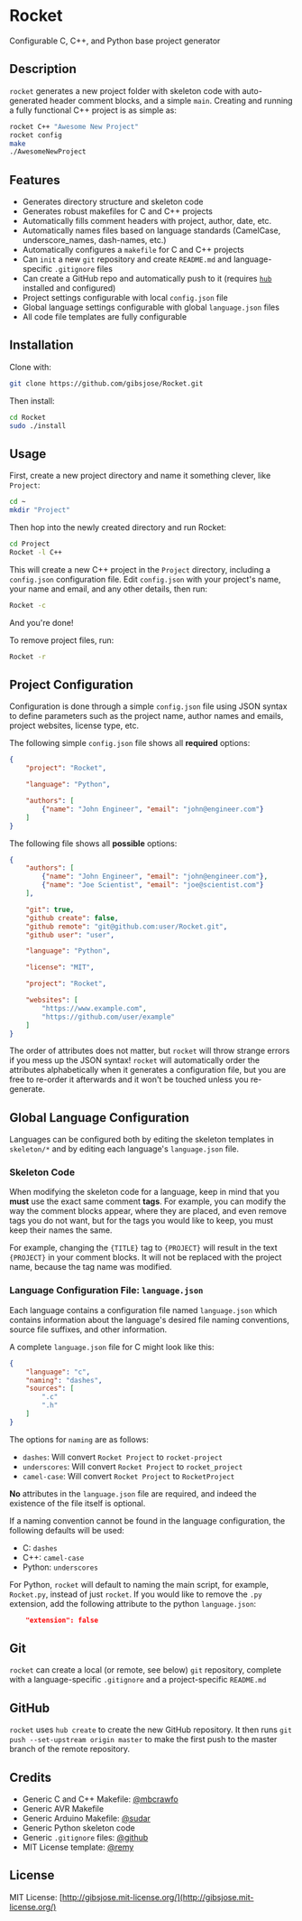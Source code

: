 # Rocket
Configurable C, C++, and Python base project generator

## Description
`rocket` generates a new project folder with skeleton code with auto-generated header comment blocks, and a simple `main`. Creating and running a fully functional C++ project is as simple as:

```bash
rocket C++ "Awesome New Project"
rocket config
make
./AwesomeNewProject
```

## Features
* Generates directory structure and skeleton code
* Generates robust makefiles for C and C++ projects
* Automatically fills comment headers with project, author, date, etc.
* Automatically names files based on language standards (CamelCase, underscore_names, dash-names, etc.)
* Automatically configures a `makefile` for C and C++ projects
* Can `init` a new `git` repository and create `README.md` and language-specific `.gitignore` files
* Can create a GitHub repo and automatically push to it (requires [`hub`](https://github.com/github/hub) installed and configured)
* Project settings configurable with local `config.json` file
* Global language settings configurable with global `language.json` files
* All code file templates are fully configurable

## Installation
Clone with:
```bash
git clone https://github.com/gibsjose/Rocket.git
```

Then install:
```bash
cd Rocket
sudo ./install
```

## Usage
First, create a new project directory and name it something clever, like `Project`:

```bash
cd ~
mkdir "Project"
```

Then hop into the newly created directory and run Rocket:
```bash
cd Project
Rocket -l C++
```

This will create a new C++ project in the `Project` directory, including a `config.json` configuration file. Edit `config.json` with your project's name, your name and email, and any other details, then run:

```bash
Rocket -c
```

And you're done!

To remove project files, run:
```bash
Rocket -r
```

## Project Configuration
Configuration is done through a simple `config.json` file using JSON syntax to define parameters such as the project name, author names and emails, project websites, license type, etc.

The following simple `config.json` file shows all **required** options:
```json
{
    "project": "Rocket",

    "language": "Python",

    "authors": [
        {"name": "John Engineer", "email": "john@engineer.com"}
    ]
}
```

The following file shows all **possible** options:
```json
{
    "authors": [
        {"name": "John Engineer", "email": "john@engineer.com"},
        {"name": "Joe Scientist", "email": "joe@scientist.com"}
    ],

    "git": true,
    "github create": false,
    "github remote": "git@github.com:user/Rocket.git",
    "github user": "user",

    "language": "Python",

    "license": "MIT",

    "project": "Rocket",

    "websites": [
        "https://www.example.com",
        "https://github.com/user/example"
    ]
}
```

The order of attributes does not matter, but `rocket` will throw strange errors if you mess up the JSON syntax! `rocket` will automatically order the attributes alphabetically when it generates a configuration file, but you are free to re-order it afterwards and it won't be touched unless you re-generate.

## Global Language Configuration
Languages can be configured both by editing the skeleton templates in `skeleton/*` and by editing each language's `language.json` file.

### Skeleton Code
When modifying the skeleton code for a language, keep in mind that you **must** use the exact same comment **tags**. For example, you can modify the way the comment blocks appear, where they are placed, and even remove tags you do not want, but for the tags you would like to keep, you must keep their names the same.

For example, changing the `{TITLE}` tag to `{PROJECT}` will result in the text `{PROJECT}` in your comment blocks. It will not be replaced with the project name, because the tag name was modified.

### Language Configuration File: `language.json`
Each language contains a configuration file named `language.json` which contains information about the language's desired file naming conventions, source file suffixes, and other information.

A complete `language.json` file for C might look like this:
```json
{
    "language": "c",
    "naming": "dashes",
    "sources": [
        ".c"
        ".h"
    ]
}
```

The options for `naming` are as follows:
* `dashes`: Will convert `Rocket Project` to `rocket-project`
* `underscores`: Will convert `Rocket Project` to `rocket_project`
* `camel-case`: Will convert `Rocket Project` to `RocketProject`

**No** attributes in the `language.json` file are required, and indeed the existence of the file itself is optional.

If a naming convention cannot be found in the language configuration, the following defaults will be used:
* C: `dashes`
* C++: `camel-case`
* Python: `underscores`

For Python, `rocket` will default to naming the main script, for example, `Rocket.py`, instead of just `rocket`. If you would like to remove the `.py` extension, add the following attribute to the python `language.json`:
```json
    "extension": false
```

## Git
`rocket` can create a local (or remote, see below) `git` repository, complete with a language-specific `.gitignore` and a project-specific `README.md`

## GitHub
`rocket` uses `hub create` to create the new GitHub repository. It then runs `git push --set-upstream origin master` to make the first push to the master branch of the remote repository.

## Credits
* Generic C and C++ Makefile: [@mbcrawfo](https://github.com/mbcrawfo/GenericMakefile)
* Generic AVR Makefile
* Generic Arduino Makefile: [@sudar](https://github.com/sudar/Arduino-Makefile)
* Generic Python skeleton code
* Generic `.gitignore` files: [@github](https://github.com/github/gitignore)
* MIT License template: [@remy](https://github.com/remy/mit-license)

## License
MIT License: [http://gibsjose.mit-license.org/](http://gibsjose.mit-license.org/)
